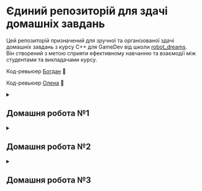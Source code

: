 # Єдиний репозиторій для здачі домашніх завдань
Цей репозиторій призначений для зручної та організованої здачі домашніх завдань з курсу С++ для GameDev від школи [robot_dreams](https://robotdreams.cc/uk). Він створений з метою сприяти ефективному навчанню та взаємодії між студентами та викладачами курсу.

Код-ревьюер [Богдан](https://github.com/bohdanpc) :man:

Код-ревьюер [Олена](https://github.com/helen-black) :woman:

<details>
  <summary><h2>Домашня робота №1</h2></summary>

## Домашнє завдання

### Опис

Домашня робота №1, на тему "**Вступ та підготовка**".

### Завдання

1. Встановіть Visual Studio IDE.
2. Скомпілюйте та запустіть першу програму.
3. Виведіть на консоль текст "I love C++!".
4. Намалюйте у консолі прямокутний трикутник символом "*".

### Реалізація

Вихідний код програми наведено нижче:

```cpp
#include <iostream>

int main()
{
    std::cout << "I love C++!\n" << std::endl;
    
    std::cout << "*\n"
              << "**\n"
              << "* *\n"
              << "*  *\n"
              << "*   *\n"
              << "*    *\n"
              << "*     *\n"
              << "*      *\n"
              << "*       *\n"
              << "**********\n";

    return 0;
}
```
</details>

<details>
  <summary><h2>Домашня робота №2</h2></summary>

## Домашнє завдання

### Опис

Домашня робота №2, на тему "**Система контролю версій Git**".

### Завдання

1. Налаштувати власний профіль на github.
2. Налаштувати git середовище за інструкцією в додаткових матеріалах.
3. Перенести домашні завдання з лекції 1 на гітхаб.

### Реалізація

Був використаний особистий профіль на github - [Denys Taranenko](https://github.com/denys-taranenko).

Також була перенесена Домашня робота №1 в єдиний репозиторій - [robot-dreams-homeworks](https://github.com/denys-taranenko/robot-dreams-homeworks).

</details>

<details>
  <summary><h2>Домашня робота №3</h2></summary>

## Домашнє завдання

### Опис

Домашня робота №3, на тему "**Змінні та типи даних**".

### Завдання

1. Зчитати з клавіатури 2 числа; Поміняти місцями значення змінних; надрукувати нові значення в консоль. 

2. Створити та ініціалізувати змінну типу double, вивести значення змінної в консолі; вивести значення змінної приведене до типу int. (без символів після коми); Вивести число в рядок шириною 20 символів, вирівняти по правому краю, пусте місце заповнити символом '$'.

3. Створити double змінну і вивести її в різних форматах: з різною точністю (2, 5, 10 знаків після коми), в різних нотаціях(standard, e-notation).

4. Створити енам WeekDay, де кожному дню тижня відповідає порядковий номер (1-7). Вивести числове значення кожного дня тижня у консоль (за допомогою приведення типу з enam class в int).

5. Зчитати число з консолі. Привести число до типу bool, вивести значення bool у текстовому форматі за допомогою відповідного I/O manipulator.

### Реалізація

Вихідний код програми наведено нижче:

#### Завдання №1

```cpp
std::cout << "Enter integer 1: ";
int first_number;
std::cin >> first_number;

std::cout << "Enter integer 2: ";
int second_number;
std::cin >> second_number;

int temp = first_number;
first_number = second_number;
second_number = temp;

std::cout << "Integer 1: " << first_number << std::endl;
std::cout << "Integer 2: " << second_number << std::endl;

std::cout << std::setfill('-') << std::endl;
```

#### Завдання №2

```cpp
double manip_nubmer = 3.1415;

std::cout << "manip_nubmer = " << manip_nubmer << std::endl;
std::cout << "manip_nubmer to int = " << int(manip_nubmer) << std::endl;
std::cout << std::setw(20) << std::right << std::setfill('$') << manip_nubmer << std::endl;

std::cout << std::setfill('-') << std::endl;
```

#### Завдання №3

```cpp
double different_formats = 3.1415;

std::cout << "Standard Notation with two signs " << std::setprecision(2) << std::fixed << different_formats << std::endl;
std::cout << "Standard Notation with ten characters " << std::setprecision(10) << std::fixed << different_formats << std::endl;
std::cout << "E Notation with five signs " << std::setprecision(5) << std::scientific << different_formats << std::endl;
std::cout << "E Notation with twenty characters " << std::setprecision(20) << std::scientific << different_formats << std::endl;

std::cout << std::setfill('-') << std::endl;
```

#### Завдання №4

```cpp
enum class WeekDay
{
Monday = 1,
Tuesday,
Wednesday,
Thursday,
Friday,
Saturday,
Sunday
};

std::cout << "Monday: " << int(WeekDay::Monday) << std::endl;
std::cout << "Tuesday: " << int(WeekDay::Tuesday) << std::endl;
std::cout << "Wednesday: " << int(WeekDay::Wednesday) << std::endl;
std::cout << "Thursday: " << int(WeekDay::Thursday) << std::endl;
std::cout << "Friday: " << int(WeekDay::Friday) << std::endl;
std::cout << "Saturday: " << int(WeekDay::Saturday) << std::endl;
std::cout << "Sunday: " << int(WeekDay::Sunday) << std::endl;

std::cout << std::setfill('-') << std::endl;
```

#### Завдання №5

```cpp
int boolean_number = 312;

std::cout << "Real number is " << boolean_number << std::endl;
std::cout << "Boolean number is " << bool(boolean_number) << std::endl;
std::cout << "In text format - " << std::boolalpha << bool(boolean_number);
```
</details>
